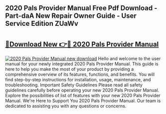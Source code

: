## 2020 Pals Provider Manual Free Pdf Download - Part-daA New Repair Owner Guide - User Service Edition ZUaWv

# <h2><a href="http://bc27232.oget.top/?id=2020+Pals+Provider+Manual">🔗Download New 👉🔴 2020 Pals Provider Manual</a></h2>

[![2020 Pals Provider Manual new download](https://i.imgur.com/5g1atiW.png)](http://bc27232.oget.top/?id=2020+Pals+Provider+Manual)
Hello and welcome to the user manual for your newly integrated 2020 Pals Provider Manual. This guide is here to help you make the most of your product by providing a comprehensive overview of its features, functions, and benefits. You will find step-by-step instructions for installation, usage, maintenance, and troubleshooting. Important Safety Guidelines Please read all safety guidelines carefully before operating your new 2020 Pals Provider Manual. Explore the possibilities of list of features with your new 2020 Pals Provider Manual. We're Here to Support You 2020 Pals Provider Manual. Our team is dedicated to assisting you with any questions or concerns.
